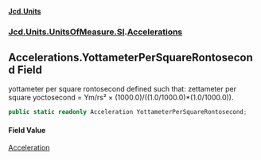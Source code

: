 #### [Jcd.Units](index 'index')
### [Jcd.Units.UnitsOfMeasure.SI](Jcd.Units.UnitsOfMeasure.SI 'Jcd.Units.UnitsOfMeasure.SI').[Accelerations](Accelerations 'Jcd.Units.UnitsOfMeasure.SI.Accelerations')

## Accelerations.YottameterPerSquareRontosecond Field

yottameter per square rontosecond defined such that: zettameter per square yoctosecond = Ym/rs² ×
(1000.0)/((1.0/1000.0)*(1.0/1000.0)).

```csharp
public static readonly Acceleration YottameterPerSquareRontosecond;
```

#### Field Value
[Acceleration](Acceleration 'Jcd.Units.UnitTypes.Acceleration')